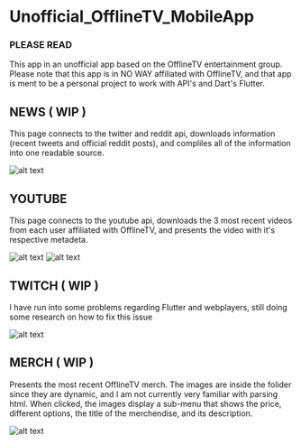 # Unofficial_OfflineTV_MobileApp

### PLEASE READ 
This app in an unofficial app based on the OfflineTV 
entertainment group. Please note that this app is in 
NO WAY affiliated with OfflineTV, and that app is ment 
to be a personal project to work with API's and Dart's 
Flutter.



## NEWS ( WIP )
This page connects to the twitter and reddit api, downloads 
information (recent tweets and official reddit posts), 
and compliles all of the information into one readable source. 

![alt text](https://github.com/Tamiyo/Unofficial_OfflineTV_MobileApp/blob/master/resources/news.png)

## YOUTUBE
This page connects to the youtube api, downloads the 3 most 
recent videos from each user affiliated with OfflineTV, 
and presents the video with it's respective metadeta. 

![alt text](https://github.com/Tamiyo/Unofficial_OfflineTV_MobileApp/blob/master/resources/youtube.png) 
![alt text](https://github.com/Tamiyo/Unofficial_OfflineTV_MobileApp/blob/master/resources/youtube2.png)

## TWITCH ( WIP )
I have run into some problems regarding Flutter and webplayers, 
still doing some research on how to fix this issue 

![alt text](https://github.com/Tamiyo/Unofficial_OfflineTV_MobileApp/blob/master/resources/twitch.png)


## MERCH ( WIP )
Presents the most recent OfflineTV merch. The images are inside 
the folider since they are dynamic, and I am not currently 
very familiar with parsing html. When clicked, the images display 
a sub-menu that shows the price, different options, the title of 
the merchendise, and its description.

![alt text](https://github.com/Tamiyo/Unofficial_OfflineTV_MobileApp/blob/master/resources/merch.png)
